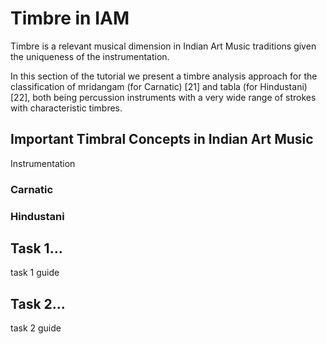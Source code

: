 Timbre in IAM
=============

Timbre is a relevant musical dimension in Indian Art Music traditions given the uniqueness of the instrumentation.

In this section of the tutorial we present a timbre analysis approach for the classification of mridangam (for Carnatic) [21] and tabla (for Hindustani) [22], both being percussion instruments with a very wide range of strokes with characteristic timbres.

## Important Timbral Concepts in Indian Art Music

Instrumentation

### Carnatic

### Hindustani

## Task 1...

task 1 guide 

## Task 2...

task 2 guide